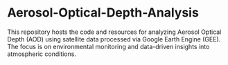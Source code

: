 # Aerosol-Optical-Depth-Analysis
This repository hosts the code and resources for analyzing Aerosol Optical Depth (AOD) using satellite data processed via Google Earth Engine (GEE). The focus is on environmental monitoring and data-driven insights into atmospheric conditions.
